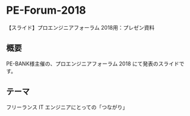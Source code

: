 # PE-Forum-2018
【スライド】プロエンジニアフォーラム 2018用：プレゼン資料


## 概要
PE-BANK様主催の、プロエンジニアフォーラム 2018 にて発表のスライドです。

## テーマ
フリーランス IT エンジニアにとっての「つながり」 

